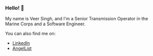 ### Hello! 👋

My name is Veer Singh, and I'm a Senior Transmission Operator in the Marine Corps and a Software Engineer.

You can also find me on:
- [LinkedIn](https://www.linkedin.com/in/veerkaran-singh-45b4a9190/)
- [AngelList](https://angel.co/u/veerkaran-singh)

<!--
**V3RS/v3rs** is a ✨ _special_ ✨ repository because its `README.md` (this file) appears on your GitHub profile.

Here are some ideas to get you started:

- 🔭 I’m currently working on ...
- 🌱 I’m currently learning ...
- 👯 I’m looking to collaborate on ...
- 🤔 I’m looking for help with ...
- 💬 Ask me about ...
- 📫 How to reach me: ...
- 😄 Pronouns: ...
- ⚡ Fun fact: ...
-->
